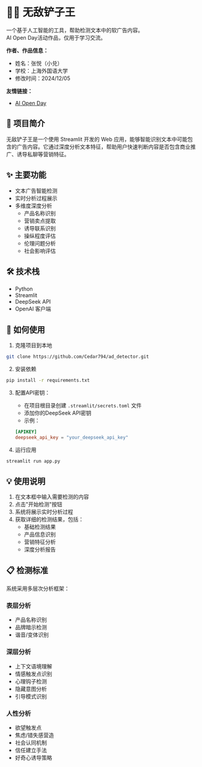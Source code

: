 # 🕵️‍♂️ 无敌铲子王

一个基于人工智能的工具，帮助检测文本中的软广告内容。  
AI Open Day活动作品，仅用于学习交流。  

**作者、作品信息：**  
- 姓名：张悦（小兑）  
- 学校：上海外国语大学  
- 修改时间：2024/12/05

**友情链接：**  
- [AI Open Day](https://qa3dhma45mc.feishu.cn/docx/FWaXdcIfZo8BljxcD2Dc8XOvnEd)

## 📝 项目简介

无敌铲子王是一个使用 Streamlit 开发的 Web 应用，能够智能识别文本中可能包含的广告内容。它通过深度分析文本特征，帮助用户快速判断内容是否包含商业推广、诱导私聊等营销特征。

## ✨ 主要功能

- 文本广告智能检测
- 实时分析过程展示
- 多维度深度分析
  - 产品名称识别
  - 营销卖点提取
  - 诱导联系识别
  - 操纵程度评估
  - 伦理问题分析
  - 社会影响评估

## 🛠️ 技术栈

- Python
- Streamlit
- DeepSeek API
- OpenAI 客户端

## 🚀 如何使用

1. 克隆项目到本地
```bash
git clone https://github.com/Cedar794/ad_detector.git
```

2. 安装依赖
```bash
pip install -r requirements.txt
```

3. 配置API密钥：
   - 在项目根目录创建 `.streamlit/secrets.toml` 文件
   - 添加你的DeepSeek API密钥
   - 示例：
   ```toml
   [APIKEY]
   deepseek_api_key = "your_deepseek_api_key"
   ```

4. 运行应用
```bash
streamlit run app.py
```

## 💡 使用说明

1. 在文本框中输入需要检测的内容
2. 点击"开始检测"按钮
3. 系统将展示实时分析过程
4. 获取详细的检测结果，包括：
   - 基础检测结果
   - 产品信息识别
   - 营销特征分析
   - 深度分析报告

## 📋 检测标准

系统采用多层次分析框架：

### 表层分析
- 产品名称识别
- 品牌暗示检测
- 谐音/变体识别

### 深层分析
- 上下文语境理解
- 情感触发点识别
- 心理钩子检测
- 隐藏意图分析
- 引导模式识别

### 人性分析
- 欲望触发点
- 焦虑/错失感营造
- 社会认同机制
- 信任建立手法
- 好奇心诱导策略